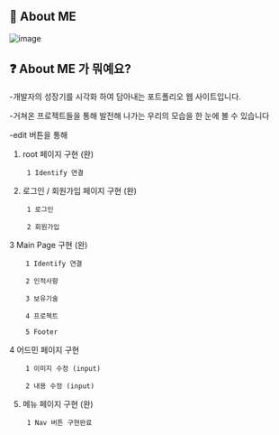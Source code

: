 ## 🙌 About  ME

![image](https://user-images.githubusercontent.com/85295433/183232386-adad471f-d772-4439-8d92-7099cd4e7bdf.png)

## ❓ About  ME 가 뭐예요?   

-개발자의 성장기를 시각화 하여 담아내는 포트폴리오 웹 사이트입니다.

-거쳐온 프로젝트들을 통해 발전해 나가는 우리의 모습을 한 눈에 볼 수 있습니다

-edit 버튼을 통해

1. root 페이지 구현 (완)

        1 Identify 연결

2. 로그인 / 회원가입 페이지 구현 (완)

        1 로그인
        
        2 회원가입

3 Main Page 구현 (완)

        1 Identify 연결
        
        2 인적사항
        
        3 보유기술
        
        4 프로젝트
        
        5 Footer

4 어드민 페이지 구현

        1 이미지 수정 (input)
        
        2 내용 수정 (input)


5. 메뉴 페이지 구현 (완)

        1 Nav 버튼 구현완료
